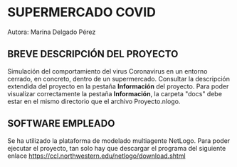 # SUPERMERCADO COVID

Autora: Marina Delgado Pérez

## BREVE DESCRIPCIÓN DEL PROYECTO
Simulación del comportamiento del virus Coronavirus en un entorno cerrado, en concreto, dentro de un supermercado. Consultar la descripción extendida del proyecto en la pestaña **Información** del proyecto. Para poder visualizar correctamente la pestaña **Información**, la carpeta "docs" debe estar en el mismo directorio que el archivo Proyecto.nlogo.

## SOFTWARE EMPLEADO
Se ha utilizado la plataforma de modelado multiagente NetLogo. Para poder ejecutar el proyecto, tan solo hay que descargar el programa del siguiente enlace https://ccl.northwestern.edu/netlogo/download.shtml 
